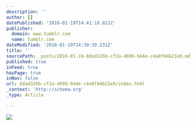 ```yaml
---
description: ''
author: []
datePublished: '2016-01-19T14:41:10.821Z'
publisher:
  domain: www.tumblr.com
  name: tumblr.com
dateModified: '2016-01-19T14:39:39.231Z'
title: ''
sourcePath: _posts/2016-01-19-8dad326b-cf2a-4699-944e-c4a8f84621e9.md
published: true
inFeed: true
hasPage: true
inNav: false
url: 8dad326b-cf2a-4699-944e-c4a8f84621e9/index.html
_context: 'http://schema.org'
_type: Article

---
```

![](https://45.media.tumblr.com/3bd98c58b9ebc78cce9ebb2d1e6dab0c/tumblr_np8eic4qaH1srpztwo1_500.gif)